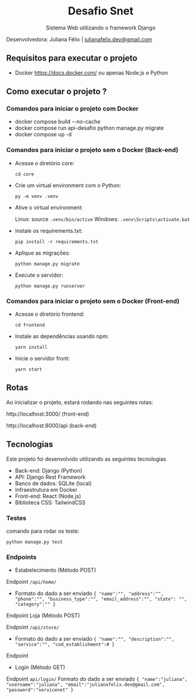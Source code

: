 <h1 align="center">Desafio Snet</h1>

<p align="center"> Sistema Web utilizando o framework Django</p>

Desenvolvedora: Juliana Félix |  <link>julianafelix.dev@gmail.com</link>


## Requisitos para executar o projeto

 * Docker <ink>https://docs.docker.com/</link>
 ou apenas 
 Node.js e Python
 
 ## Como executar o projeto ?
 
 
 ### Comandos para iniciar o projeto com Docker
 
 * docker compose build --no-cache
 * docker compose run api-desafio python manage.py migrate
 * docker compose up -d

 ### Comandos para iniciar o projeto sem o Docker (Back-end)
 
 * Acesse o diretório core:

    `cd core`
 * Crie um virtual environment com o Python:

     `py -m venv .venv`

 * Ative o virtual environment:

      Linux: source `.venv/bin/active`
      Windows: `.venv\Scripts\activate.bat`

 * Instale os requirements.txt:

      `pip install -r requirements.txt`

 * Aplique as migrações:

      `python manage.py migrate`

 * Execute o servidor:

      `python manage.py runserver`


 ### Comandos para iniciar o projeto sem o Docker (Front-end)
 
  * Acesse o diretório frontend:

     `cd frontend`
 * Instale as dependências usando npm:

     `yarn install`
 * Inicie o servidor front:

     `yarn start`

 
 ## Rotas
 
 <p> Ao inicializar o projeto, estará rodando nas seguintes rotas: </p>
 
 http://localhost:3000/  (front-end)
 
 http://localhost:8000/api   (back-end)
 
## Tecnologias 

Este projeto foi desenvolvido utilizando as seguintes tecnologias

* Back-end: Django (Python)
* API: Django Rest Framework
* Banco de dados: SQLite (local)
* Infraestrutura em Docker
* Front-end: React (Node.js)
* Biblioteca CSS: TailwindCSS

### Testes
comando para rodar os teste:

` python manage.py test `

### Endpoints

* Estabelecimento (Método POST)

Endpoint
`/api/home/`
- Formato do dado a ser enviado
`{ "name":"", "address":"", "phone":"", "business_type":"", "email_address":"", "state": "", "category":"" }`

Endpoint
Loja (Método POST)

Endpoint
`/api/store/`
- Formato do dado a ser enviado
`{ "name":"", "description":"", "service":"", "cod_establishment":# }`

Endpoint
- Login (Método GET)

Endpoint
`api/login/`
Formato do dado a ser enviado
`{ "name":"juliana", "username":"juliana", "email":"julianafelix.dev@gmail.com", "password":"servicenet" }`

